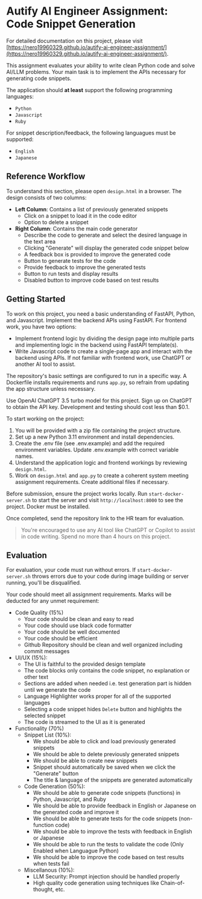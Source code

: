 # Autify AI Engineer Assignment: Code Snippet Generation

For detailed documentation on this project, please visit [https://nero19960329.github.io/autify-ai-engineer-assignment/](https://nero19960329.github.io/autify-ai-engineer-assignment/).

This assignment evaluates your ability to write clean Python code and solve AI/LLM problems. Your main task is to implement the APIs necessary for generating code snippets.

The application should **at least** support the following programming languages:

- `Python`
- `Javascript`
- `Ruby`

For snippet description/feedback, the following languagues must be supported:

- `English`
- `Japanese`

## Reference Workflow

To understand this section, please open `design.html` in a browser. The design consists of two columns:

- **Left Column**: Contains a list of previously generated snippets
    - Click on a snippet to load it in the code editor
    - Option to delete a snippet
- **Right Column**: Contains the main code generator
    - Describe the code to generate and select the desired language in the text area
    - Clicking "Generate" will display the generated code snippet below
    - A feedback box is provided to improve the generated code
    - Button to generate tests for the code
    - Provide feedback to improve the generated tests
    - Button to run tests and display results
    - Disabled button to improve code based on test results

## Getting Started

To work on this project, you need a basic understanding of FastAPI, Python, and Javascript. Implement the backend APIs using FastAPI. For frontend work, you have two options:

- Implement frontend logic by dividing the design page into multiple parts and implementing logic in the backend using FastAPI template(s).
- Write Javascript code to create a single-page app and interact with the backend using APIs. If not familiar with frontend work, use ChatGPT or another AI tool to assist.

The repository's basic settings are configured to run in a specific way. A Dockerfile installs requirements and runs `app.py`, so refrain from updating the app structure unless necessary.

Use OpenAI ChatGPT 3.5 turbo model for this project. Sign up on ChatGPT to obtain the API key. Development and testing should cost less than $0.1.

To start working on the project:
1. You will be provided with a zip file containing the project structure.
2. Set up a new Python 3.11 environment and install dependencies.
3. Create the .env file (see .env.example) and add the required environment variables. Update .env.example with correct variable names.
4. Understand the application logic and frontend workings by reviewing `design.html`.
5. Work on `design.html` and `app.py` to create a coherent system meeting assignment requirements. Create additional files if necessary.

Before submission, ensure the project works locally. Run `start-docker-server.sh` to start the server and visit `http://localhost:8000` to see the project. Docker must be installed.

Once completed, send the repository link to the HR team for evaluation.

> You're encouraged to use any AI tool like ChatGPT or Copilot to assist in code writing. Spend no more than 4 hours on this project.

## Evaluation

For evaluation, your code must run without errors. If `start-docker-server.sh` throws errors due to your code during image building or server running, you'll be disqualified.

Your code should meet all assignment requirements. Marks will be deducted for any unmet requirement:

- Code Quality (15%)
    - Your code should be clean and easy to read
    - Your code should use black code formatter
    - Your code should be well documented
    - Your code should be efficient
    - Github Repository should be clean and well organized including commit messages
- UI/UX (15%):
    - The UI is faithful to the provided design template
    - The code blocks only contains the code snippet, no explanation or other text
    - Sections are added when needed i.e. test generation part is hidden until we generate the code
    - Language Highlighter works proper for all of the supported languages
    - Selecting a code snippet hides `Delete` button and highlights the selected snippet
    - The code is streamed to the UI as it is generated
- Functionality (70%)
    - Snippet List (10%):
        - We should be able to click and load previously generated snippets
        - We should be able to delete previously generated snippets
        - We should be able to create new snippets
        - Snippet should automatically be saved when we click the "Generate" button
        - The title & language of the snippets are generated automatically
    - Code Generation (50%):
        - We should be able to generate code snippets (functions) in Python, Javascript, and Ruby
        - We should be able to provide feedback in English or Japanese on the generated code and improve it
        - We should be able to generate tests for the code snippets (non-function code)
        - We should be able to improve the tests with feedback in English or Japanese
        - We should be able to run the tests to validate the code (Only Enabled when Languague Python)
        - We should be able to improve the code based on test results when tests fail
    - Miscellanous (10%):
        - LLM Security: Prompt injection should be handled properly
        - High quality code generation using techniques like Chain-of-thought, etc.
